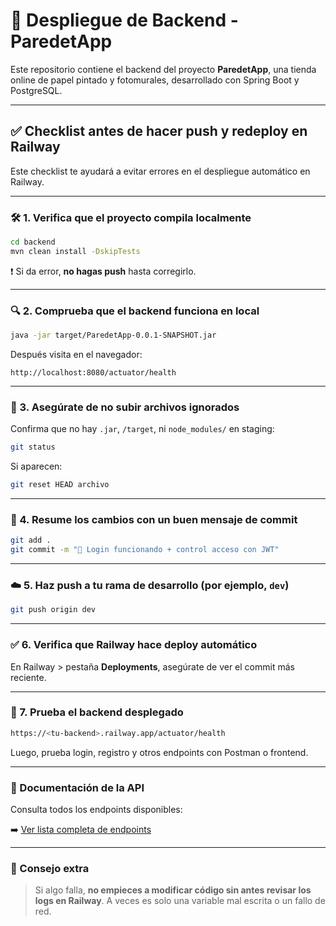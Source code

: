 # 🚀 Despliegue de Backend - ParedetApp

Este repositorio contiene el backend del proyecto **ParedetApp**, una tienda online de papel pintado y fotomurales, desarrollado con Spring Boot y PostgreSQL.

---

## ✅ Checklist antes de hacer push y redeploy en Railway

Este checklist te ayudará a evitar errores en el despliegue automático en Railway.

---

### 🛠️ 1. Verifica que el proyecto compila localmente

```bash
cd backend
mvn clean install -DskipTests
```

❗ Si da error, **no hagas push** hasta corregirlo.

---

### 🔍 2. Comprueba que el backend funciona en local

```bash
java -jar target/ParedetApp-0.0.1-SNAPSHOT.jar
```

Después visita en el navegador:

```
http://localhost:8080/actuator/health
```

---

### 🧹 3. Asegúrate de no subir archivos ignorados

Confirma que no hay `.jar`, `/target`, ni `node_modules/` en staging:

```bash
git status
```

Si aparecen:

```bash
git reset HEAD archivo
```

---

### 💬 4. Resume los cambios con un buen mensaje de commit

```bash
git add .
git commit -m "🚀 Login funcionando + control acceso con JWT"
```

---

### ☁️ 5. Haz push a tu rama de desarrollo (por ejemplo, `dev`)

```bash
git push origin dev
```

---

### ✅ 6. Verifica que Railway hace deploy automático

En Railway > pestaña **Deployments**, asegúrate de ver el commit más reciente.

---

### 🧪 7. Prueba el backend desplegado

```bash
https://<tu-backend>.railway.app/actuator/health
```

Luego, prueba login, registro y otros endpoints con Postman o frontend.

---

### 📌 Documentación de la API

Consulta todos los endpoints disponibles:

➡️ [Ver lista completa de endpoints](./ENDPOINTS.md)

---

### 🧘 Consejo extra

> Si algo falla, **no empieces a modificar código sin antes revisar los logs en Railway**. A veces es solo una variable mal escrita o un fallo de red.
